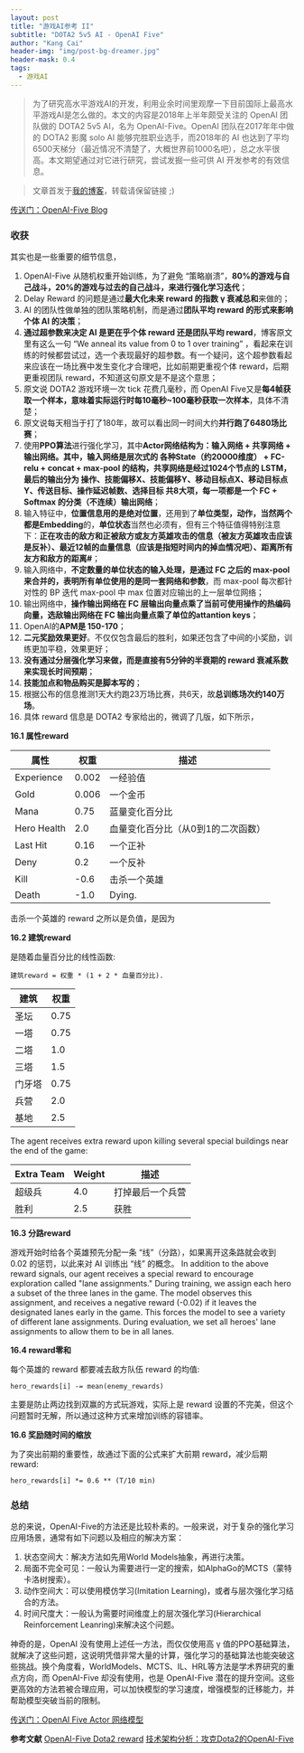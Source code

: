 ```yaml
---
layout: post
title: "游戏AI参考 II"
subtitle: "DOTA2 5v5 AI - OpenAI Five"
author: "Kang Cai"
header-img: "img/post-bg-dreamer.jpg"
header-mask: 0.4
tags:
  - 游戏AI
---
```


> 为了研究高水平游戏AI的开发，利用业余时间里观摩一下目前国际上最高水平游戏AI是怎么做的。本文的内容是2018年上半年颇受关注的 OpenAI 团队做的 DOTA2 5v5 AI，名为 OpenAI-Five。OpenAI 团队在2017年年中做的 DOTA2 影魔 solo AI 能够完胜职业选手，而2018年的 AI 也达到了平均6500天梯分（最近情况不清楚了，大概世界前1000名吧），总之水平很高。本文期望通过对它进行研究，尝试发掘一些可供 AI 开发参考的有效信息。

> 文章首发于[我的博客](https://kangcai.github.io/)，转载请保留链接 ;)

[传送门：OpenAI-Five Blog](https://blog.openai.com/openai-five/)

### 收获

其实也是一些重要的细节信息，

1. OpenAI-Five 从随机权重开始训练，为了避免 “策略崩溃”，**80%的游戏与自己战斗，20%的游戏与过去的自己战斗，来进行强化学习迭代**；
2. Delay Reward 的问题是通过**最大化未来 reward 的指数 γ 衰减总和**来做的；
3. AI 的团队性做单独的团队策略机制，而是通过**团队平均 reward 的形式来影响个体 AI 的决策**；
4. **通过超参数来决定 AI 是更在乎个体 reward 还是团队平均 reward**，博客原文里有这么一句 “We anneal its value from 0 to 1 over training” ，看起来在训练的时候都尝试过，选一个表现最好的超参数。有一个疑问，这个超参数看起来应该在一场比赛中发生变化才合理吧，比如前期更重视个体 reward，后期更重视团队 reward，不知道这句原文是不是这个意思；
5. 原文说 DOTA2 游戏环境一次 tick 花费几毫秒，而 OpenAI Five又是**每4帧获取一个样本，意味着实际运行时每10毫秒~100毫秒获取一次样本**，具体不清楚；
6. 原文说每天相当于打了180年，故可以看出同一时间大约**并行跑了6480场比赛**；
7. 使用**PPO算法**进行强化学习，其中**Actor网络结构为：输入网络 + 共享网络 + 输出网络。其中，输入网络是层次式的 各种State（约20000维度） + FC-relu + concat + max-pool 的结构，共享网络是经过1024个节点的 LSTM，最后的输出分为 操作、技能偏移X、技能偏移Y、移动目标点X、移动目标点Y、传送目标、操作延迟帧数、选择目标 共8大项，每一项都是一个 FC + Softmax 的分类（不连续）输出网络**；
8. 输入特征中，**位置信息用的是绝对位置**，还用到了**单位类型，动作，当然两个都是Embedding**的，**单位状态**当然也必须有，但有三个特征值得特别注意下：**正在攻击的敌方和正被敌方或友方英雄攻击的信息（被友方英雄攻击应该是反补）、最近12帧的血量信息（应该是指短时间内的掉血情况吧）、距离所有友方和敌方的距离#**；
9. 输入网络中，**不定数量的单位状态的输入处理，是通过 FC 之后的 max-pool 来合并的，表明所有单位使用的是同一套网络和参数**，而 max-pool 每次都针对性的 BP 迭代 max-pool 中 max 位置对应输出的上一层单位网络；
10. 输出网络中，**操作输出网络在 FC 层输出向量点乘了当前可使用操作的热编码向量，选敌输出网络在 FC 输出向量点乘了单位的attantion keys**；
11. OpenAI的**APM是 150-170**；
12. **二元奖励效果更好**。不仅仅包含最后的胜利，如果还包含了中间的小奖励，训练更加平稳，效果更好；
13. **没有通过分层强化学习来做，而是直接有5分钟的半衰期的 reward 衰减系数来实现长时间预期**；
14. **技能加点和物品购买是脚本写的**；
15. 根据公布的信息推测1天大约跑23万场比赛，共6天，故**总训练场次约140万场**。
16. 具体 reward 信息是 DOTA2 专家给出的，微调了几版，如下所示，

**16.1 属性reward**

| 属性 | 权重 | 描述                |
| ---------- | ------ | -------------------------- |
| Experience | 0.002  | 一经验值 |
| Gold       | 0.006  | 一个金币 |
| Mana       | 0.75   | 蓝量变化百分比 |
| Hero Health| 2.0    | 血量变化百分比（从0到1的二次函数） |
| Last Hit   | 0.16   | 一个正补 |
| Deny       | 0.2    | 一个反补 |
| Kill       | -0.6   | 击杀一个英雄 |
| Death      | -1.0   | Dying. |

击杀一个英雄的 reward 之所以是负值，是因为

**16.2 建筑reward**

是随着血量百分比的线性函数: 

    建筑reward = 权重 * (1 + 2 * 血量百分比).

| 建筑  | 权重 |
| ---------- | ------ |
| 圣坛     | 0.75   |
| 一塔 | 0.75   |
| 二塔 | 1.0    |
| 三塔 | 1.5    |
| 门牙塔 | 0.75   |
| 兵营   | 2.0    |
| 基地 | 2.5    |

The agent receives extra reward upon killing several special buildings near the end of the game:

| Extra Team | Weight | 描述                 |
| ---------- | ------ | ----------------------------- |
| 超级兵      | 4.0    | 打掉最后一个兵营 |
| 胜利       | 2.5 | 获胜 |

**16.3 分路reward**

游戏开始时给各个英雄预先分配一条 “线”（分路），如果离开这条路就会收到 0.02 的惩罚，以此来对 AI 训练出 “线” 的概念。
In addition to the above reward signals, our agent receives a special reward to encourage exploration called "lane assignments." During training, we assign each hero a subset of the three lanes in the game. The model observes this assignment, and receives a negative reward (-0.02) if it leaves the designated lanes early in the game. This forces the model to see a variety of different lane assignments. During evaluation, we set all heroes' lane assignments to allow them to be in all lanes.

**16.4 reward零和**

每个英雄的 reward 都要减去敌方队伍 reward 的均值:

    hero_rewards[i] -= mean(enemy_rewards)

主要是防止两边找到双赢的方式玩游戏，实际上是 reward 设置的不完美，但这个问题暂时无解，所以通过这种方式来增加训练的容错率。

**16.6 奖励随时间的缩放**

为了突出前期的重要性，故通过下面的公式来扩大前期 reward，减少后期 reward:

    hero_rewards[i] *= 0.6 ** (T/10 min)

### 总结

总的来说，OpenAI-Five的方法还是比较朴素的。一般来说，对于复杂的强化学习应用场景，通常有如下问题以及相应的解决方案：

1. 状态空间大：解决方法如先用World Models抽象，再进行决策。
2. 局面不完全可见：一般认为需要进行一定的搜索，如AlphaGo的MCTS（蒙特卡洛树搜索）。
3. 动作空间大：可以使用模仿学习(Imitation Learning)，或者与层次强化学习结合的方法。
4. 时间尺度大：一般认为需要时间维度上的层次强化学习(Hierarchical Reinforcement Leanring)来解决这个问题。

神奇的是，OpenAI 没有使用上述任一方法，而仅仅使用高 γ 值的PPO基础算法，就解决了这些问题，这说明凭借非常大量的计算，强化学习的基础算法也能突破这些挑战。换个角度看，WorldModels、MCTS、IL、HRL等方法是学术界研究的重点方向，而 OpenAI-Five 却没有使用，也是 OpenAI-Five 潜在的提升空间。这些更高效的方法若被合理应用，可以加快模型的学习速度，增强模型的迁移能力，并帮助模型突破当前的限制。

[传送门：OpenAI Five Actor 网络模型](https://kangcai.github.io/img/in-post/post-ml/OpenAI_Five_Model.jpg)

**参考文献**
[OpenAI-Five Dota2 reward](https://gist.github.com/dfarhi/66ec9d760ae0c49a5c492c9fae93984a)
[技术架构分析：攻克Dota2的OpenAI-Five](http://www.qianjia.com/html/2018-06/28_296463.html)